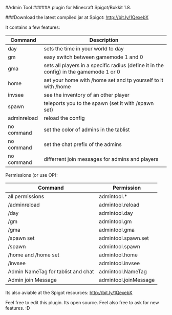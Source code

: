 #Admin Tool
#####A plugin for Minecraft Spigot/Bukkit 1.8.

###Download the latest compiled jar at Spigot: http://bit.ly/1QexebX

It contains a few features:

| Command | Description |
| --- | --- |
| day | sets the time in your world to day |
| gm | easy switch between gamemode 1 and 0 |
| gma | sets all players in a specific radius (define it in the config) in the gamemode 1 or 0 |
| home | set your home with /home set and tp yourself to it with /home |
| invsee | see the inventory of an other player |
| spawn | teleports you to the spawn (set it with /spawn set) |
|adminreload | reload the config |
| no command | set the color of admins in the tablist |
| no command | set the chat prefix of the admins |
| no command | differrent join messages for admins and players |

Permissions (or use OP):

| Command | Permission |
| --- | --- |
| all permissions | admintool.* |
| /adminreload | admintool.reload |
| /day | admintool.day |
| /gm | admintool.gm |
| /gma | admintool.gma |
| /spawn set | admintool.spawn.set |
| /spawn | admintool.spawn |
| /home and /home set | admintool.home |
| /invsee | admintool.invsee |
| Admin NameTag for tablist and chat | admintool.NameTag |
| Admin join Message | admintool.joinMessage |


Its also aviable at the Spigot resources: http://bit.ly/1QexebX



Feel free to edit this plugin. Its open source.
Feel also free to ask for new features. :D
